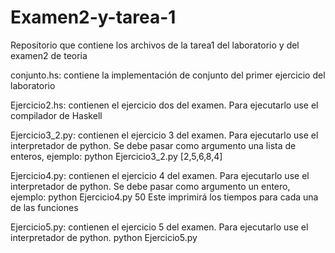 # Examen2-y-tarea-1
Repositorio que contiene los archivos de la tarea1 del laboratorio y del examen2 de teoria

conjunto.hs: contiene la implementación de conjunto del primer ejercicio del laboratorio

Ejercicio2.hs: contienen el ejercicio dos del examen. Para ejecutarlo use el compilador de Haskell

Ejercicio3_2.py: contienen el ejercicio 3 del examen. Para ejecutarlo use el interpretador de python.
                 Se debe pasar como argumento una lista de enteros, ejemplo: python Ejercicio3_2.py [2,5,6,8,4]

Ejercicio4.py: contienen el ejercicio 4 del examen. Para ejecutarlo use el interpretador de python.
               Se debe pasar como argumento un entero, ejemplo: python Ejercicio4.py 50
               Este imprimirá los tiempos para cada una de las funciones

Ejercicio5.py: contienen el ejercicio 5 del examen. Para ejecutarlo use el interpretador de python.
               python Ejercicio5.py
